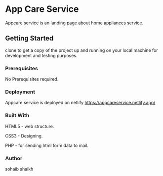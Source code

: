 # App Care Service
Appcare service is an landing page about home appliances service.

## Getting Started
clone to get a copy of the project up and running on your local machine for development and testing purposes. 

### Prerequisites
No Prerequisites required.

### Deployment
Appcare service is deployed on netlify
https://appcareservice.netlify.app/

### Built With
HTML5 - web structure.

CSS3  - Designing.

PHP   - for sending html form data to mail.

### Author
sohaib shaikh 
